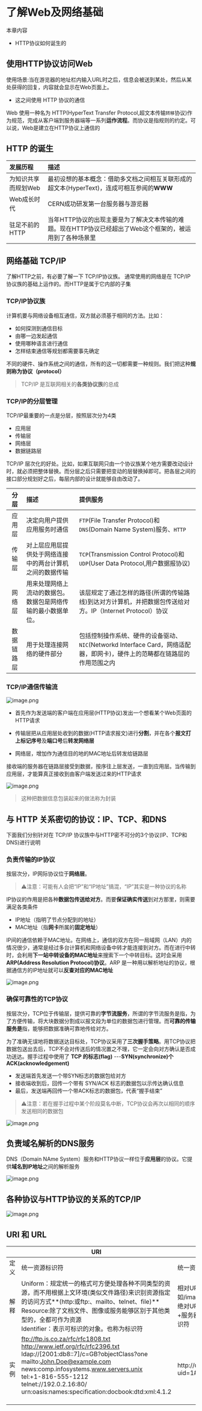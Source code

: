 # 了解Web及网络基础
本章内容
- HTTP协议如何诞生的

## 使用HTTP协议访问Web
使用场景:当在游览器的地址栏内输入URL时之后，信息会被送到某处，然后从某处获得的回复，内容就会显示在Web页面上。
- 这之间使用 HTTP 协议的通信

Web 使用一种名为 HTTP(HyperText Transfer Protocol,超文本传输`转移`协议)作为规范，完成从客户端到服务器端等一系列**运作流程**。而协议是指规则的约定。可以说，Web是建立在HTTP协议上通信的

## HTTP 的诞生

| 发展历程     | 描述     |
| :------------- | :------------- |
| 为知识共享而规划Web       | 最初设想的基本概念：借助多文档之间相互关联形成的超文本(HyperText)，连成可相互参阅的**WWW**|
|Web成长时代|CERN成功研发第一台服务器与游览器|
|驻足不前的HTTP|当年HTTP协议的出现主要是为了解决文本传输的难题。现在HTTP协议已经超出了Web这个框架的，被运用到了各种场景里|

## 网络基础 TCP/IP

了解HTTP之前，有必要了解一下 TCP/IP协议族。
通常使用的网络是在 TCP/IP 协议族的基础上运作的。而HTTP是属于它内部的子集

### TCP/IP协议族
计算机要与网络设备相互通信，双方就必须基于相同的方法。比如：
- 如何探测到通信目标
- 由哪一边发起通信
- 使用哪种语言进行通信
- 怎样结束通信等规划都需要事先确定

不同的硬件、操作系统之间的通信，所有的这一切都需要一种规则。我们把这种**规则称为协议（protocol）**

> TCP/IP 是互联网相关的**各类协议族**的总成

### TCP/IP的分层管理
TCP/IP最重要的一点是分层，按照层次分为4类

- 应用层
- 传输层
- 网络层
- 数据链路层

TCP/IP 层次化的好处。比如，如果互联网只由一个协议族某个地方需要改动设计时，就必须把整体替换。而分层之后只需要把变动的层替换掉即可。把各层之间的接口部分规划好之后，每层内部的设计就能够自由改动了。

| 分层 |   描述   |提供服务|
| :-------------: | :------------- |:------------- |
|   应用层     |   决定向用户提供应用服务时通信     |`FTP`(File Transfer Protocol)和`DNS`(Domain Name System)服务、`HTTP`|
|    传输层    |   对上层应用层提供处于网络连接中的两台计算机之间的数据传输  |`TCP`(Transmission Control Protocol)和`UDP`(User Data Protocol,用户数据报协议)|
|   网络层     |   用来处理网络上流动的数据包。数据包是网络传输的最小数据单位。   |该层规定了通过怎样的路径(所谓的传输路线)到达对方计算机，并把数据包传送给对方。IP（Internet Protocol）协议  |
|     数据链路层   |  用于处理连接网络的硬件部分      |包括控制操作系统、硬件的设备驱动、`NIC`(Networkd Interface Card，网络适配器，即网卡)，硬件上的范畴都在链路层的作用范围之内|

### TCP/IP通信传输流

![image.png](http://ww1.sinaimg.cn/large/006rAlqhly1g7qksb1y0lj30z60r0jvw.jpg)

- 首先作为发送端的客户端在应用层(HTTP协议)发出一个想看某个Web页面的HTTP请求

- 传输层把从应用层处收到的数据(HTTP请求报文)进行**分割**，并在各个**报文打上标记序号**及**端口号**后**转发网络层**

- 网络层，增加作为通信目的地的MAC地址后转发给链路层

接收端的服务器在链路层接受到数据，按序往上层发送，一直到应用层。当传输到应用层，才能算真正接收到由客户端发送过来的HTTP请求

![image.png](http://ww1.sinaimg.cn/large/006rAlqhly1g7qlq00c9pj30xa0qw7e3.jpg)

> 这种把数据信息包装起来的做法称为封装

## 与 HTTP 关系密切的协议：IP、TCP、和DNS

下面我们分别针对在 TCP/IP 协议族中与HTTP密不可分的3个协议(IP、TCP和DNS)进行说明

### 负责传输的IP协议

按层次分，IP网际协议位于**网络层**。

> ⚠️注意：可能有人会把“IP”和“IP地址”搞混，“IP”其实是一种协议的名称

IP协议的作用是把各种**数据包传送给对方**。而要**保证确实传送**到对方那里，则需要满足各类条件

- IP地址（指明了节点分配到的地址）
- MAC地址（指**网卡**所属的**固定地址**）

IP间的通信依赖于MAC地址。在网络上，通信的双方在同一局域网（LAN）内的情况很少，通常是经过多台计算机和网络设备中转才能连接到对方。而在进行中转时，会利用**下一站中转设备的MAC地址**来搜索下一个中转目标。这时会采用**ARP(Address Resolution Protocol)协议**。ARP 是一种用以解析地址的协议，根据通信方的IP地址就可以**反查对应的MAC地址**

![image.png](http://ww1.sinaimg.cn/large/006rAlqhly1g7ualrfehzj30ro0ngqhh.jpg)

### 确保可靠性的TCP协议

按层次分，TCP位于传输层，提供可靠的**字节流服务**，所谓的字节流服务是指，为了方便传输，将大块数据分割成以报文段为单位的数据包进行管理。而**可靠的传输服务是**指，能够把数据准确可靠地传给对方。

为了准确无误地将数据送达目标处，TCP协议采用了**三次握手策略**。用TCP协议把数据包送出去后，TCP不会对传送后的情况置之不理，它一定会向对方确认是否成功送达。握手过程中使用了 **TCP 的标志(flag)** ---**SYN(synchronize)个ACK(acknowledgement)** 

- 发送端首先发送一个带SYN标志的数据包给对方
- 接收端收到后，回传一个带有 SYN/ACK 标志的数据包以示传达确认信息
- 最后，发送端再回传一个带ACK标志的数据包，代表“握手结束”

> ⚠️注意：若在握手过程中某个阶段莫名中断，TCP协议会再次以相同的顺序发送相同的数据包

![image.png](http://ww1.sinaimg.cn/large/006rAlqhly1g7uaxh2i51j30p40ec11i.jpg)

## 负责域名解析的DNS服务

DNS（Domain NAme System）服务和HTTP协议一样位于**应用层**的协议。它提供**域名到IP地址**之间的解析服务

![image.png](http://ww1.sinaimg.cn/large/006rAlqhly1g7ub1m6yz4j30qi0goak0.jpg)

## 各种协议与HTTP协议的关系的TCP/IP

![image.png](http://ww1.sinaimg.cn/large/006rAlqhly1g7ub3aonktj30qo11yh78.jpg)

## URI 和 URL

|      | URI                                                          | URL                                                          |
| ---- | ------------------------------------------------------------ | ------------------------------------------------------------ |
| 定义 | 统一资源标识符                                               | 统一资源定位符                                               |
| 解释 | Uniform：规定统一的格式可方便处理各种不同类型的资源，而不用根据上文环境(类似文件路径)来识别资源指定的访问方式**(http:或ftp:、mailto、telnet、file)**<br />Resource:除了文档文件、图像或服务能够区别于其他类型的，全都可作为资源<br />Identifier：表示可标识的对象。也称为标识符 | 相对URL，是指从游览器中基本URI处指定URL，如/image/log.gif<br />绝对URL，使用协议方案名+登陆信息(可选)+服务器地址+服务器端口号+带层次的文件路径+查询字符串+片段标识符 |
| 实例 | ftp://ftp.is.co.za/rfc/rfc1808.txt<br /> http://www.ietf.org/rfc/rfc2396.txt<br />ldap://[2001:db8::7]/c=GB?objectClass?one<br /> mailto:John.Doe@example.com <br />news:comp.infosystems.www.servers.unix<br /> tel:+1-816-555-1212 <br />telnet://192.0.2.16:80/ urn:oasis:names:specification:docbook:dtd:xml:4.1.2<br/><br/> | http://user:pass@www.example.jp:80/dir/index.html?uid=1#ch1  |

